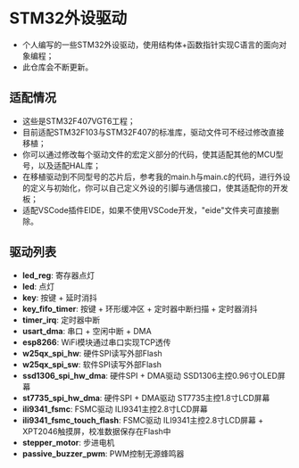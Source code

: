 # STM32外设驱动

- 个人编写的一些STM32外设驱动，使用结构体+函数指针实现C语言的面向对象编程；
- 此仓库会不断更新。

## 适配情况

- 这些是STM32F407VGT6工程；
- 目前适配STM32F103与STM32F407的标准库，驱动文件可不经过修改直接移植；
- 你可以通过修改每个驱动文件的宏定义部分的代码，使其适配其他的MCU型号，以及适配HAL库；
- 在移植驱动到不同型号的芯片后，参考我的main.h与main.c的代码，进行外设的定义与初始化，你可以自己定义外设的引脚与通信接口，使其适配你的开发板；
- 适配VSCode插件EIDE，如果不使用VSCode开发，"eide"文件夹可直接删除。

## 驱动列表

- **led_reg**: 寄存器点灯
- **led**: 点灯
- **key**: 按键 + 延时消抖
- **key_fifo_timer**: 按键 + 环形缓冲区 + 定时器中断扫描 + 定时器消抖
- **timer_irq**: 定时器中断
- **usart_dma**: 串口 + 空闲中断 + DMA
- **esp8266**: WiFi模块通过串口实现TCP透传
- **w25qx_spi_hw**: 硬件SPI读写外部Flash
- **w25qx_spi_sw**: 软件SPI读写外部Flash
- **ssd1306_spi_hw_dma**: 硬件SPI + DMA驱动 SSD1306主控0.96寸OLED屏幕
- **st7735_spi_hw_dma**: 硬件SPI + DMA驱动 ST7735主控1.8寸LCD屏幕
- **ili9341_fsmc**: FSMC驱动 ILI9341主控2.8寸LCD屏幕
- **ili9341_fsmc_touch_flash**: FSMC驱动 ILI9341主控2.8寸LCD屏幕 + XPT2046触摸屏，校准数据保存在Flash中
- **stepper_motor**: 步进电机
- **passive_buzzer_pwm**: PWM控制无源蜂鸣器
